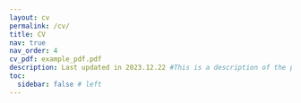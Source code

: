 ```yaml
---
layout: cv
permalink: /cv/
title: CV
nav: true
nav_order: 4
cv_pdf: example_pdf.pdf
description: Last updated in 2023.12.22 #This is a description of the page. You can modify it in '_pages/cv.md'. You can also change or remove the top pdf download button.
toc:
  sidebar: false # left
---
```

